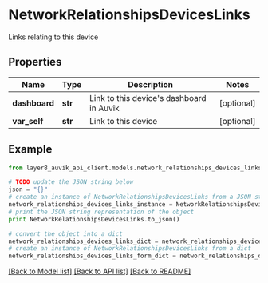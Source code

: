 # NetworkRelationshipsDevicesLinks

Links relating to this device

## Properties
Name | Type | Description | Notes
------------ | ------------- | ------------- | -------------
**dashboard** | **str** | Link to this device&#39;s dashboard in Auvik | [optional] 
**var_self** | **str** | Link to this device | [optional] 

## Example

```python
from layer8_auvik_api_client.models.network_relationships_devices_links import NetworkRelationshipsDevicesLinks

# TODO update the JSON string below
json = "{}"
# create an instance of NetworkRelationshipsDevicesLinks from a JSON string
network_relationships_devices_links_instance = NetworkRelationshipsDevicesLinks.from_json(json)
# print the JSON string representation of the object
print NetworkRelationshipsDevicesLinks.to_json()

# convert the object into a dict
network_relationships_devices_links_dict = network_relationships_devices_links_instance.to_dict()
# create an instance of NetworkRelationshipsDevicesLinks from a dict
network_relationships_devices_links_form_dict = network_relationships_devices_links.from_dict(network_relationships_devices_links_dict)
```
[[Back to Model list]](../README.md#documentation-for-models) [[Back to API list]](../README.md#documentation-for-api-endpoints) [[Back to README]](../README.md)


